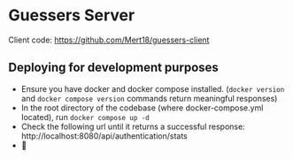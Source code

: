 # Guessers Server

Client code: https://github.com/Mert18/guessers-client

## Deploying for development purposes
- Ensure you have docker and docker compose installed. (`docker version` and `docker compose version` commands return meaningful responses)
- In the root directory of the codebase (where docker-compose.yml located), run `docker compose up -d`
- Check the following url until it returns a successful response: http://localhost:8080/api/authentication/stats
- :clap:
